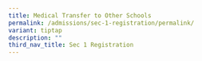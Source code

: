 ```yaml
---
title: Medical Transfer to Other Schools
permalink: /admissions/sec-1-registration/permalink/
variant: tiptap
description: ""
third_nav_title: Sec 1 Registration
---
```

